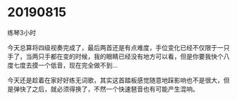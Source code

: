 # 20190815

练琴3小时

今天总算将四级视奏完成了，最后两首还是有点难度，手位变化已经不仅限于一只手了，当两只手都在变的时候，我的眼睛已经没有地方可以看，但是你要我快个八度七度去摸一个低音，现在完全做不到...

今天还是趁着在家好好练无词歌，其实这首踏板感觉随意地踩影响也不是很大，但是弹快了之后，就必须得换了，不然一个快速琶音也有可能产生混响。
